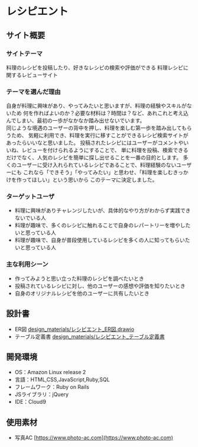 # レシピエント

## サイト概要
### サイトテーマ
料理のレシピを投稿したり、好きなレシピの検索や評価ができる
料理レシピに関するレビューサイト

### テーマを選んだ理由
自身が料理に興味があり、やってみたいと思いますが、料理の経験やスキルがないため
何を作ればよいのか？必要な材料は？時間は？など、あれこれと考え込んでしまい、最初の一歩がなかなか踏み出せないでいます。
<br>同じような境遇のユーザーの背中を押し、料理を楽しむ第一歩を踏み出してもらうため、
気軽に利用でき、料理を実行に移すことができるレシピ検索サイトがあったらいいなと思いました。
投稿されたレシピにはユーザーがコメントやいいね、レビューを付けられるようにすることで、
単に料理を投稿、検索できるだけでなく、人気のレシピを簡単に探し出せることを一番の目的とします。
多くのユーザーに受け入れられているレシピであることで、料理経験のないユーザーにも
これなら「できそう」「やってみたい」と思わせ、「料理を楽しむきっかけを作ってほしい」という思いから
このテーマに決定しました。

### ターゲットユーザ
- 料理に興味がありチャレンジしたいが、具体的なやり方がわからず実践できないでいる人
-  料理が趣味で、多くのレシピに触れることで自身のレパートリーを増やしたいと思っている人
- 料理が趣味で、自身が普段使用しているレシピを多くの人に知ってもらいたいと思っている人

### 主な利用シーン
- 作ってみようと思い立った料理のレシピを調べたいとき
- 投稿されているレシピに対し、他のユーザーの感想や評価を知りたいとき
- 自身のオリジナルレシピを他のユーザーに共有したいとき

## 設計書
- ER図 [design_materials/レシピエント_ER図.drawio](ER図)
- テーブル定義書 [design_materials/レシピエント_テーブル定義書](テーブル定義書)

## 開発環境
- OS：Amazon Linux release 2
- 言語：HTML,CSS,JavaScript,Ruby,SQL
- フレームワーク：Ruby on Rails
- JSライブラリ：jQuery
- IDE：Cloud9

## 使用素材
- 写真AC [https://www.photo-ac.com](https://www.photo-ac.com)